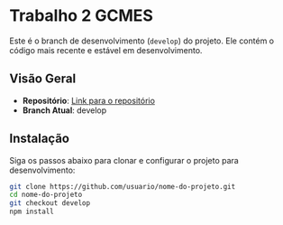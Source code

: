 
# Trabalho 2 GCMES 

Este é o branch de desenvolvimento (`develop`) do projeto. Ele contém o código mais recente e estável em desenvolvimento.

## Visão Geral

- **Repositório**: [Link para o repositório](https://github.com/joaovitormsilva/GCMES-Trabalho2)
- **Branch Atual**: develop

## Instalação

Siga os passos abaixo para clonar e configurar o projeto para desenvolvimento:

```bash
git clone https://github.com/usuario/nome-do-projeto.git
cd nome-do-projeto
git checkout develop
npm install
